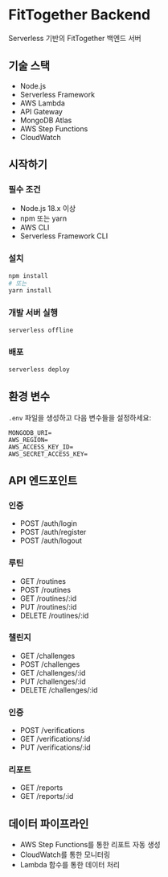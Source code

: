 # FitTogether Backend

Serverless 기반의 FitTogether 백엔드 서버

## 기술 스택

- Node.js
- Serverless Framework
- AWS Lambda
- API Gateway
- MongoDB Atlas
- AWS Step Functions
- CloudWatch

## 시작하기

### 필수 조건

- Node.js 18.x 이상
- npm 또는 yarn
- AWS CLI
- Serverless Framework CLI

### 설치

```bash
npm install
# 또는
yarn install
```

### 개발 서버 실행

```bash
serverless offline
```

### 배포

```bash
serverless deploy
```

## 환경 변수

`.env` 파일을 생성하고 다음 변수들을 설정하세요:

```
MONGODB_URI=
AWS_REGION=
AWS_ACCESS_KEY_ID=
AWS_SECRET_ACCESS_KEY=
```

## API 엔드포인트

### 인증

- POST /auth/login
- POST /auth/register
- POST /auth/logout

### 루틴

- GET /routines
- POST /routines
- GET /routines/:id
- PUT /routines/:id
- DELETE /routines/:id

### 챌린지

- GET /challenges
- POST /challenges
- GET /challenges/:id
- PUT /challenges/:id
- DELETE /challenges/:id

### 인증

- POST /verifications
- GET /verifications/:id
- PUT /verifications/:id

### 리포트

- GET /reports
- GET /reports/:id

## 데이터 파이프라인

- AWS Step Functions를 통한 리포트 자동 생성
- CloudWatch를 통한 모니터링
- Lambda 함수를 통한 데이터 처리
